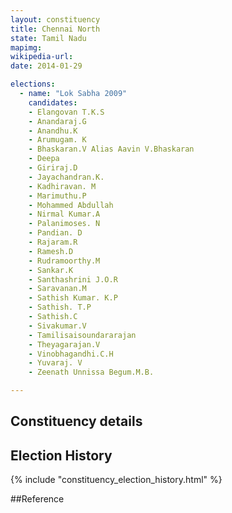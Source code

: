 ```yaml
---
layout: constituency
title: Chennai North
state: Tamil Nadu
mapimg: 
wikipedia-url: 
date: 2014-01-29

elections: 
  - name: "Lok Sabha 2009"
    candidates: 
    - Elangovan T.K.S 
    - Anandaraj.G 
    - Anandhu.K 
    - Arumugam. K 
    - Bhaskaran.V Alias Aavin V.Bhaskaran 
    - Deepa 
    - Giriraj.D 
    - Jayachandran.K. 
    - Kadhiravan. M 
    - Marimuthu.P 
    - Mohammed Abdullah 
    - Nirmal Kumar.A 
    - Palanimoses. N 
    - Pandian. D 
    - Rajaram.R 
    - Ramesh.D 
    - Rudramoorthy.M 
    - Sankar.K 
    - Santhashrini J.O.R 
    - Saravanan.M 
    - Sathish Kumar. K.P 
    - Sathish. T.P 
    - Sathish.C 
    - Sivakumar.V 
    - Tamilisaisoundararajan 
    - Theyagarajan.V 
    - Vinobhagandhi.C.H 
    - Yuvaraj. V 
    - Zeenath Unnissa Begum.M.B. 

---
```

## Constituency details


## Election History
{% include "constituency_election_history.html" %}

##Reference

